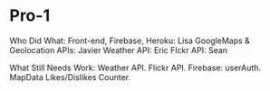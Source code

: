 # Pro-1

Who Did What: 
Front-end, Firebase, Heroku: Lisa 
GoogleMaps & Geolocation APIs: Javier
Weather API: Eric
Flckr API: Sean 

What Still Needs Work: 
Weather API. 
Flickr API.
Firebase: userAuth. MapData Likes/Dislikes Counter. 
